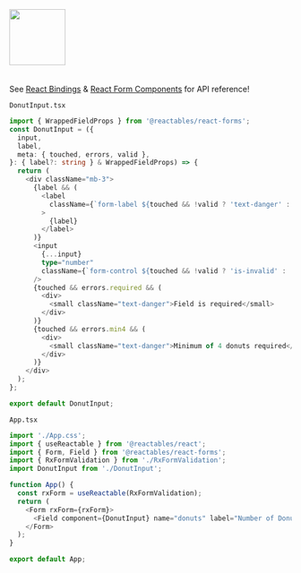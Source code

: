 <a href="https://stackblitz.com/edit/vitejs-vite-armay9?file=src%2FApp.tsx" target="_blank" rel="noreferrer">
 <img src="/stackblitz.png" width="100" />
<a>

<br>
<br>

See <a href="/react/react-bindings">React Bindings</a> & <a href="/react/react-form-components">React Form Components</a> for API reference!

`DonutInput.tsx`
```typescript
import { WrappedFieldProps } from '@reactables/react-forms';
const DonutInput = ({
  input,
  label,
  meta: { touched, errors, valid },
}: { label?: string } & WrappedFieldProps) => {
  return (
    <div className="mb-3">
      {label && (
        <label
          className={`form-label ${touched && !valid ? 'text-danger' : ''}`}
        >
          {label}
        </label>
      )}
      <input
        {...input}
        type="number"
        className={`form-control ${touched && !valid ? 'is-invalid' : ''}`}
      />
      {touched && errors.required && (
        <div>
          <small className="text-danger">Field is required</small>
        </div>
      )}
      {touched && errors.min4 && (
        <div>
          <small className="text-danger">Minimum of 4 donuts required</small>
        </div>
      )}
    </div>
  );
};

export default DonutInput;
```


`App.tsx`

```typescript
import './App.css';
import { useReactable } from '@reactables/react';
import { Form, Field } from '@reactables/react-forms';
import { RxFormValidation } from './RxFormValidation';
import DonutInput from './DonutInput';

function App() {
  const rxForm = useReactable(RxFormValidation);
  return (
    <Form rxForm={rxForm}>
      <Field component={DonutInput} name="donuts" label="Number of Donuts: " />
    </Form>
  );
}

export default App;
```